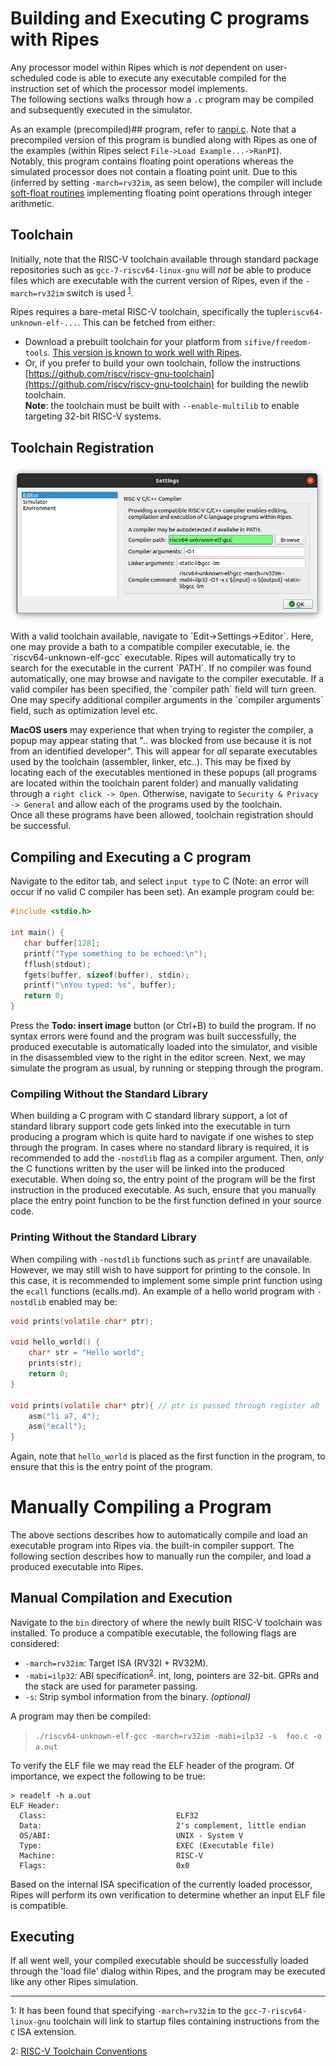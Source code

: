 # Building and Executing C programs with Ripes
Any processor model within Ripes which is *not* dependent on user-scheduled code is able to execute any executable compiled for the instruction set of which the processor model implements.  
The following sections walks through how a `.c` program may be compiled and subsequently executed in the simulator.

As an example (precompiled)##  program, refer to [ranpi.c](../test/riscv-tests/ranpi.c). Note that a precompiled version of this program is bundled along with Ripes as one of the examples (within Ripes select `File->Load Example...->RanPI`).  
Notably, this program contains floating point operations whereas the simulated processor does not contain a floating point unit. Due to this (inferred by setting `-march=rv32im`, as seen below), the compiler will include [soft-float routines](https://gcc.gnu.org/onlinedocs/gccint/Soft-float-library-routines.html) implementing floating point operations through integer arithmetic.

## Toolchain
Initially, note that the RISC-V toolchain available through standard package repositories such as `gcc-7-riscv64-linux-gnu` will _not_ be able to produce files which are executable with the current version of Ripes, even if the `-march=rv32im` switch is used <sup>[1](#rv64tc)</sup>.

Ripes requires a bare-metal RISC-V toolchain, specifically the tuple`riscv64-unknown-elf-...`. This can be fetched from either:
* Download a prebuilt toolchain for your platform from `sifive/freedom-tools`. [This version is known to work well with Ripes](https://github.com/sifive/freedom-tools/releases/tag/v2020.04.0-Toolchain.Only).
* Or, if you prefer to build your own toolchain, follow the instructions [https://github.com/riscv/riscv-gnu-toolchain](https://github.com/riscv/riscv-gnu-toolchain) for building the newlib toolchain.  
**Note**: the toolchain must be built with `--enable-multilib` to enable targeting 32-bit RISC-V systems.

## Toolchain Registration
<p align="center">
    <img src="../resources/images/ccsettings.png?raw=true" />
</p>
With a valid toolchain available, navigate to `Edit->Settings->Editor`. Here, one may provide a bath to a compatible compiler executable, ie. the `riscv64-unknown-elf-gcc` executable. Ripes will automatically try to search for the executable in the current `PATH`. If no compiler was found automatically, one may browse and navigate to the compiler executable. If a valid compiler has been specified, the `compiler path` field will turn green.  
One may specify additional compiler arguments in the `compiler arguments` field, such as optimization level etc.

**MacOS users** may experience that when trying to register the compiler, a popup may appear stating that ".. was blocked from use because it is not from an identified developer". This will appear for _all_ separate executables used by the toolchain (assembler, linker, etc..). 
This may be fixed by locating each of the executables mentioned in these popups (all programs are located within the toolchain parent folder) and manually validating through a `right click -> Open`.
Otherwise, navigate to `Security & Privacy -> General` and allow each of the programs used by the toolchain.  
Once all these programs have been allowed, toolchain registration should be successful.

## Compiling and Executing a C program
Navigate to the editor tab, and select `input type` to C (Note: an error will occur if no valid C compiler has been set). An example program could be:
```C
#include <stdio.h>

int main() {
   char buffer[128];
   printf("Type something to be echoed:\n");
   fflush(stdout);
   fgets(buffer, sizeof(buffer), stdin);
   printf("\nYou typed: %s", buffer);
   return 0;
}
```
Press the **Todo: insert image** button (or Ctrl+B) to build the program. If no syntax errors were found and the program was built successfully, the produced executable is automatically loaded into the simulator, and visible in the disassembled view to the right in the editor screen. Next, we may simulate the program as usual, by running or stepping through the program.

### Compiling Without the Standard Library
When building a C program with C standard library support, a lot of standard library support code gets linked into the executable in turn producing a program which is quite hard to navigate if one wishes to step through the program. In cases where no standard library is required, it is recommended to add the `-nostdlib` flag as a compiler argument. Then, _only_ the C functions written by the user will be linked into the produced executable.
When doing so, the entry point of the program will be the first instruction in the produced executable. As such, ensure that you manually place the entry point function to be the first function defined in your source code.

### Printing Without the Standard Library
When compiling with `-nostdlib` functions such as `printf` are unavailable. However, we may still wish to have support for printing to the console. In this case, it is recommended to implement some simple print function using the `ecall` functions (ecalls.md).
An example of a hello world program with `-nostdlib` enabled may be:
```c
void prints(volatile char* ptr);

void hello_world() {
    char* str = "Hello world";
    prints(str);
    return 0;
}

void prints(volatile char* ptr){ // ptr is passed through register a0
    asm("li a7, 4");
    asm("ecall");
}
```
Again, note that `hello_world` is placed as the first function in the program, to ensure that this is the entry point of the program.

# Manually Compiling a Program
The above sections describes how to automatically compile and load an executable program into Ripes via. the built-in compiler support. The following section describes how to manually run the compiler, and load a produced executable into Ripes.

## Manual Compilation and Execution
Navigate to the `bin` directory of where the newly built RISC-V toolchain was installed.
To produce a compatible executable, the following flags are considered:
- `-march=rv32im`: Target ISA (RV32I + RV32M).
- `-mabi=ilp32`: ABI specification<sup>[2](#rvtcconv)</sup>. int, long, pointers are 32-bit. GPRs and the stack are used for parameter passing.
- `-s`: Strip symbol information from the binary. _(optional)_

A program may then be compiled:
> `./riscv64-unknown-elf-gcc -march=rv32im -mabi=ilp32 -s  foo.c -o a.out`

To verify the ELF file we may read the ELF header of the program. Of importance, we expect the following to be true:
```
> readelf -h a.out
ELF Header:
  Class:                             ELF32
  Data:                              2's complement, little endian
  OS/ABI:                            UNIX - System V
  Type:                              EXEC (Executable file)
  Machine:                           RISC-V
  Flags:                             0x0
```
Based on the internal ISA specification of the currently loaded processor, Ripes will perform its own verification to determine whether an input ELF file is compatible.

## Executing
If all went well, your compiled executable should be successfully loaded through the 'load file' dialog within Ripes, and the program may be executed like any other Ripes simulation.

***
<a name="rv64tc">1</a>: It has been found that specifying `-march=rv32im` to the `gcc-7-riscv64-linux-gnu` toolchain will link to startup files containing instructions from the `C` ISA extension.

<a name="rvtcconv">2</a>: [RISC-V Toolchain Conventions](https://github.com/riscv/riscv-toolchain-conventions/blob/master/README.mkd)
